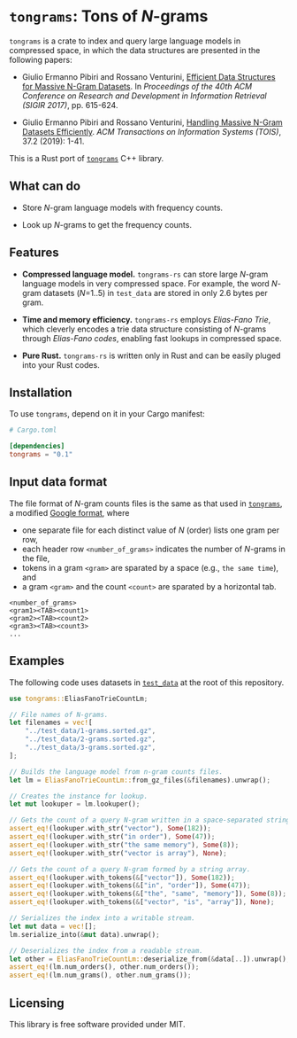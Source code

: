# `tongrams`: Tons of *N*-grams

`tongrams` is a crate to index and query large language models in compressed space, in which the data structures are presented in the following papers:

 - Giulio Ermanno Pibiri and Rossano Venturini, [Efficient Data Structures for Massive N-Gram Datasets](https://doi.org/10.1145/3077136.3080798). In *Proceedings of the 40th ACM Conference on Research and Development in Information Retrieval (SIGIR 2017)*, pp. 615-624.

 - Giulio Ermanno Pibiri and Rossano Venturini, [Handling Massive N-Gram Datasets Efficiently](https://doi.org/10.1145/3302913). *ACM Transactions on Information Systems (TOIS)*, 37.2 (2019): 1-41.

This is a Rust port of [`tongrams`](https://github.com/jermp/tongrams) C++ library.

## What can do

 - Store *N*-gram language models with frequency counts.

 - Look up *N*-grams to get the frequency  counts.

## Features

 - **Compressed language model.** `tongrams-rs` can store large *N*-gram language models in very compressed space. For example, the word *N*-gram datasets (*N*=1..5) in `test_data` are stored in only 2.6 bytes per gram.
  
 - **Time and memory efficiency.** `tongrams-rs` employs *Elias-Fano Trie*, which cleverly encodes a trie data structure consisting of *N*-grams through *Elias-Fano codes*, enabling fast lookups in compressed space.
  
 - **Pure Rust.** `tongrams-rs` is written only in Rust and can be easily pluged into your Rust codes.

## Installation

To use `tongrams`, depend on it in your Cargo manifest:

```toml
# Cargo.toml

[dependencies]
tongrams = "0.1"
```

## Input data format

The file format of *N*-gram counts files is the same as that used in [`tongrams`](https://github.com/jermp/tongrams), a modified [Google format](http://storage.googleapis.com/books/ngrams/books/datasetsv2.html), where

 - one separate file for each distinct value of *N* (order) lists one gram per row,
 - each header row `<number_of_grams>` indicates the number of *N*-grams in the file,
 - tokens in a gram `<gram>` are sparated by a space (e.g., `the same time`), and
 - a gram `<gram>` and the count `<count>` are sparated by a horizontal tab.

```text
<number_of_grams>
<gram1><TAB><count1>
<gram2><TAB><count2>
<gram3><TAB><count3>
...
```

## Examples

The following code uses datasets in [`test_data`](https://github.com/kampersanda/tongrams-rs/tree/main/test_data) at the root of this repository.

```rust
use tongrams::EliasFanoTrieCountLm;

// File names of N-grams.
let filenames = vec![
    "../test_data/1-grams.sorted.gz",
    "../test_data/2-grams.sorted.gz",
    "../test_data/3-grams.sorted.gz",
];

// Builds the language model from n-gram counts files.
let lm = EliasFanoTrieCountLm::from_gz_files(&filenames).unwrap();

// Creates the instance for lookup.
let mut lookuper = lm.lookuper();

// Gets the count of a query N-gram written in a space-separated string.
assert_eq!(lookuper.with_str("vector"), Some(182));
assert_eq!(lookuper.with_str("in order"), Some(47));
assert_eq!(lookuper.with_str("the same memory"), Some(8));
assert_eq!(lookuper.with_str("vector is array"), None);

// Gets the count of a query N-gram formed by a string array.
assert_eq!(lookuper.with_tokens(&["vector"]), Some(182));
assert_eq!(lookuper.with_tokens(&["in", "order"]), Some(47));
assert_eq!(lookuper.with_tokens(&["the", "same", "memory"]), Some(8));
assert_eq!(lookuper.with_tokens(&["vector", "is", "array"]), None);

// Serializes the index into a writable stream.
let mut data = vec![];
lm.serialize_into(&mut data).unwrap();

// Deserializes the index from a readable stream.
let other = EliasFanoTrieCountLm::deserialize_from(&data[..]).unwrap();
assert_eq!(lm.num_orders(), other.num_orders());
assert_eq!(lm.num_grams(), other.num_grams());
```

## Licensing

This library is free software provided under MIT.
